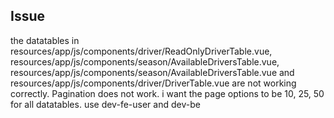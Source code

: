## Issue

the datatables in resources/app/js/components/driver/ReadOnlyDriverTable.vue, resources/app/js/components/season/AvailableDriversTable.vue, resources/app/js/components/season/AvailableDriversTable.vue and resources/app/js/components/driver/DriverTable.vue are not working correctly. Pagination does not work. i want the page options to be 10, 25, 50 for all datatables. use dev-fe-user and dev-be
